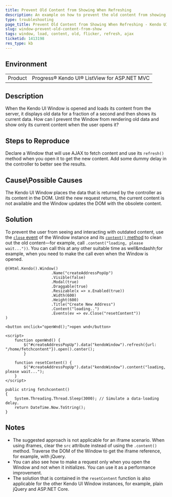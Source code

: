 ```yaml
---
title: Prevent Old Content from Showing When Refreshing
description: An example on how to prevent the old content from showing up for a moment until the new content is fetched in a Kendo Window.
type: troubleshooting
page_title: Prevent Old Content from Showing When Refreshing - Kendo UI Window for jQuery
slug: window-prevent-old-content-from-show
tags: window, load, content, old, flicker, refresh, ajax
ticketid: 1413198
res_type: kb
---
```


## Environment

<table>
    <tbody>
	    <tr>
	    	<td>Product</td>
	    	<td>Progress® Kendo UI® ListView for ASP.NET MVC</td>
	    </tr>
    </tbody>
</table>


## Description

When the Kendo UI Window is opened and loads its content from the server, it displays old data for a fraction of a second and then shows its current data. How can I prevent the Window from rendering old data and show only its current content when the user opens it?

## Steps to Reproduce

Declare a Window that will use AJAX to fetch content and use its `refresh()` method when you open it to get the new content. Add some dummy delay in the controller to better see the results.

## Cause\Possible Causes

The Kendo UI Window places the data that is returned by the controller as its content in the DOM. Until the new request returns, the current content is not available and the Window updates the DOM with the obsolete content.

## Solution

To prevent the user from seeing and interacting with outdated content, use the [`close` event](https://docs.telerik.com/kendo-ui/api/javascript/ui/window/events/close) of the Window instance and its [`content()` method](https://docs.telerik.com/kendo-ui/api/javascript/ui/window/methods/content) to clean out the old content&mdash;for example, call `.content("loading, please wait..."))`. You can call this at any other suitable time as well&mdashh;for example, when you need to make the call even when the Window is opened.

```View
@(Html.Kendo().Window()
                    .Name("createAddressPopUp")
                    .Visible(false)
                    .Modal(true)
                    .Draggable(true)
                    .Resizable(x => x.Enabled(true))
                    .Width(600)
                    .Height(600)
                    .Title("Create New Address")
                    .Content("loading..")
                    .Events(ev => ev.Close("resetContent"))
)

<button onclick="openWnd();">open wnd</button>

<script>
    function openWnd() {
        $("#createAddressPopUp").data("kendoWindow").refresh({url: "/home/fetchcontent"}).open().center();
        }

    function resetContent() {
        $("#createAddressPopUp").data("kendoWindow").content("loading, please wait...");
    }
</script>
```
```Controller
public string fetchcontent()
{
    System.Threading.Thread.Sleep(3000); // Simulate a data-loading delay.
    return DateTime.Now.ToString();
}
```

## Notes

* The suggested approach is not applicable for an iframe scenario. When using iframes, clear the `src` attribute instead of using the `.content()` method. Traverse the DOM of the Window to get the iframe reference, for example, with jQuery.
* You can also see how to make a request only when you open the Window and not when it initializes. You can use it as a performance improvement.
* The solution that is contained in the `resetContent` function is also applicable for the other Kendo UI Window instances, for example, plain jQuery and ASP.NET Core.
